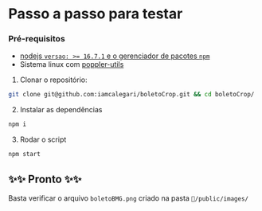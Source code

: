 # Passo a passo para testar

### Pré-requisitos

- [nodejs `versao: >= 16.7.1` e o gerenciador de pacotes `npm`](https://docs.npmjs.com/downloading-and-installing-node-js-and-npm)
- Sistema linux com [poppler-utils](https://anongit.freedesktop.org/git/poppler/poppler.git/)

1. Clonar o repositório:
  ```sh
  git clone git@github.com:iamcalegari/boletoCrop.git && cd boletoCrop/
  ```

2. Instalar as dependências
  ```sh
  npm i
  ```
3. Rodar o script
  ```sh
  npm start
  ```

## ✨✨ Pronto ✨✨
Basta verificar o arquivo `boletoBMG.png` criado na pasta `📂/public/images/`
